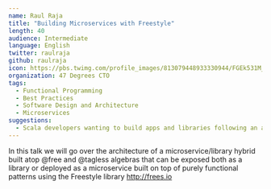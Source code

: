 ```yaml
---
name: Raul Raja
title: "Building Microservices with Freestyle"
length: 40
audience: Intermediate
language: English
twitter: raulraja
github: raulraja
icon: https://pbs.twimg.com/profile_images/813079448933330944/FGEk531M_400x400.jpg
organization: 47 Degrees CTO
tags:
  - Functional Programming
  - Best Practices
  - Software Design and Architecture
  - Microservices
suggestions:
  - Scala developers wanting to build apps and libraries following an a FP style
---
```

In this talk we will go over the architecture of a microservice/library hybrid built atop @free and @tagless algebras that can be exposed both as a library or deployed as a microservice built on top of purely functional patterns using the Freestyle library http://frees.io
